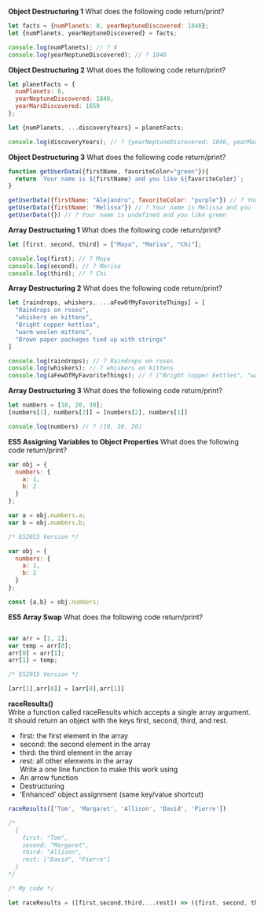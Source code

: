 **Object Destructuring 1**
What does the following code return/print?
```javascript
let facts = {numPlanets: 8, yearNeptuneDiscovered: 1846};
let {numPlanets, yearNeptuneDiscovered} = facts;

console.log(numPlanets); // ? 8
console.log(yearNeptuneDiscovered); // ? 1846
```
**Object Destructuring 2**
What does the following code return/print?
```javascript
let planetFacts = {
  numPlanets: 8,
  yearNeptuneDiscovered: 1846,
  yearMarsDiscovered: 1659
};

let {numPlanets, ...discoveryYears} = planetFacts;

console.log(discoveryYears); // ? {yearNeptuneDiscovered: 1846, yearMarsDiscovered: 1659}
```
**Object Destructuring 3**
What does the following code return/print?
```javascript
function getUserData({firstName, favoriteColor="green"}){
  return `Your name is ${firstName} and you like ${favoriteColor}`;
}

getUserData({firstName: "Alejandro", favoriteColor: "purple"}) // ? Your name is Alejandro and you like pupel
getUserData({firstName: "Melissa"}) // ? Your name is Melissa and you like green
getUserData({}) // ? Your name is undefined and you like green
```
**Array Destructuring 1**
What does the following code return/print?
```javascript
let [first, second, third] = ["Maya", "Marisa", "Chi"];

console.log(first); // ? Maya
console.log(second); // ? Marisa
console.log(third); // ? Chi
```
**Array Destructuring 2**
What does the following code return/print?
```javascript
let [raindrops, whiskers, ...aFewOfMyFavoriteThings] = [
  "Raindrops on roses",
  "whiskers on kittens",
  "Bright copper kettles",
  "warm woolen mittens",
  "Brown paper packages tied up with strings"
]

console.log(raindrops); // ? Raindrops on roses
console.log(whiskers); // ? whiskers on kittens
console.log(aFewOfMyFavoriteThings); // ? ["Bright copper kettles", "warm woolen mittens", "Brown paper packages tied up with strings"]
```
**Array Destructuring 3**
What does the following code return/print?
```javascript
let numbers = [10, 20, 30];
[numbers[1], numbers[2]] = [numbers[2], numbers[1]]

console.log(numbers) // ? [10, 30, 20]
```
**ES5 Assigning Variables to Object Properties**
What does the following code return/print?
```javascript
var obj = {
  numbers: {
    a: 1,
    b: 2
  }
};

var a = obj.numbers.a;
var b = obj.numbers.b;

/* ES2015 Version */

var obj = {
  numbers: {
    a: 1,
    b: 2
  }
};

const {a,b} = obj.numbers;
```
**ES5 Array Swap**
What does the following code return/print?
```javascript

var arr = [1, 2];
var temp = arr[0];
arr[0] = arr[1];
arr[1] = temp;

/* ES2015 Version */

[arr[1],arr[0]] = [arr[0],arr[1]]
```
**raceResults()**</br>
Write a function called raceResults which accepts a single array argument. It should return an object with the keys first, second, third, and rest.

- first: the first element in the array
- second: the second element in the array
- third: the third element in the array
- rest: all other elements in the array</br>
Write a one line function to make this work using
- An arrow function
- Destructuring
- ‘Enhanced’ object assignment (same key/value shortcut)
```javascript
raceResults(['Tom', 'Margaret', 'Allison', 'David', 'Pierre'])

/*
  {
    first: "Tom",
    second: "Margaret",
    third: "Allison",
    rest: ["David", "Pierre"]
  }
*/

/* My code */

let raceResults = ([first,second,third,...rest]) => ({first, second, third, rest}) 

```
